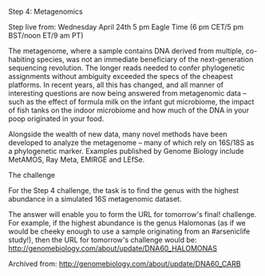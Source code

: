 Step 4: Metagenomics

Step live from: Wednesday April 24th 5 pm Eagle Time (6 pm CET/5 pm BST/noon ET/9 am PT)

The metagenome, where a sample contains DNA derived from multiple, co-habiting species, was not an immediate beneficiary of the next-generation sequencing revolution. The longer reads needed to confer phylogenetic assignments without ambiguity exceeded the specs of the cheapest platforms. In recent years, all this has changed, and all manner of interesting questions are now being answered from metagenomic data – such as the effect of formula milk on the infant gut microbiome, the impact of fish tanks on the indoor microbiome and how much of the DNA in your poop originated in your food.

Alongside the wealth of new data, many novel methods have been developed to analyze the metagenome – many of which rely on 16S/18S as a phylogenetic marker. Examples published by Genome Biology include MetAMOS, Ray Meta, EMIRGE and LEfSe.



The challenge

For the Step 4 challenge, the task is to find the genus with the highest abundance in a simulated 16S metagenomic dataset.

The answer will enable you to form the URL for tomorrow's final! challenge. For example, if the highest abundance is the genus Halomonas (as if we would be cheeky enough to use a sample originating from an #arseniclife study!), then the URL for tomorrow's challenge would be: http://genomebiology.com/about/update/DNA60_HALOMONAS

Archived from: http://genomebiology.com/about/update/DNA60_CARB

